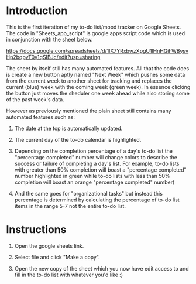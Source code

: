 # Introduction

This is the first iteration of my to-do list/mood tracker on Google Sheets. 
The code in "Sheets_app_script" is google apps script code which is used in conjunction with 
the sheet below.

https://docs.google.com/spreadsheets/d/1lX7YRxbwzXpgU1lHnHGihWBysvHp2bqpyT0y1qSIBJc/edit?usp=sharing

The sheet by itself still has many automated features. All that the code does is create a new button aptly named "Next Week" which pushes 
some data from the current week to another sheet for tracking and replaces the current (blue) week with the coming week (green week). 
In essence clicking the button just moves the sheduler one week ahead while also storing some of the past week's data.



However as previously mentioned the plain sheet still contains many automated features such as:

1. The date at the top is automatically updated.

2. The current day of the to-do calendar is highlighted.

3. Depending on the completion percentage of a day's to-do list the
"percentage completed" number will change colors to describe the success or failure 
of completing a day's list. For example, to-do lists with greater than 50% completion will boast a "percentage completed" 
number highlighted in green while to-do lists with less than 50% completion will boast an orange "percentage completed" number)

4. And the same goes for "organizational tasks" but instead this percentage is determined by 
calculating the percentage of to-do list items in the range 5-7 not the entire to-do list.


# Instructions

1. Open the google sheets link.

2. Select file and click "Make a copy".

3. Open the new copy of the sheet which you now have edit access to and fill in the to-do list with whatever you'd like :)

